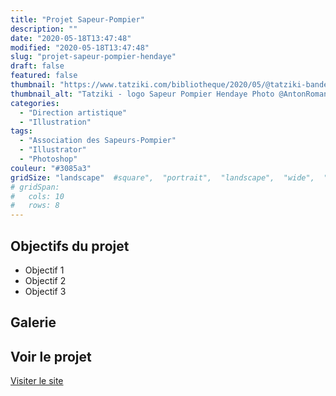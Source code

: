 ```yaml
---
title: "Projet Sapeur-Pompier"
description: ""
date: "2020-05-18T13:47:48"
modified: "2020-05-18T13:47:48"
slug: "projet-sapeur-pompier-hendaye"
draft: false
featured: false
thumbnail: "https://www.tatziki.com/bibliotheque/2020/05/@tatziki-bandeau-Sapeur-Pompier-autocollant.jpg"
thumbnail_alt: "Tatziki - logo Sapeur Pompier Hendaye Photo @AntonRoman"
categories:
  - "Direction artistique"
  - "Illustration"
tags:
  - "Association des Sapeurs-Pompier"
  - "Illustrator"
  - "Photoshop"
couleur: "#3085a3"
gridSize: "landscape"  #square",  "portrait",  "landscape",  "wide",  "tall",  "feat",  "mini",
# gridSpan:
#   cols: 10
#   rows: 8
---
```


## Objectifs du projet

<!-- TODO: Ajouter les objectifs depuis ACF -->
- Objectif 1
- Objectif 2
- Objectif 3

## Galerie

<!-- TODO: Ajouter les images du projet -->

## Voir le projet

[Visiter le site](https://www.tatziki.com/projet-sapeur-pompier-hendaye/)
